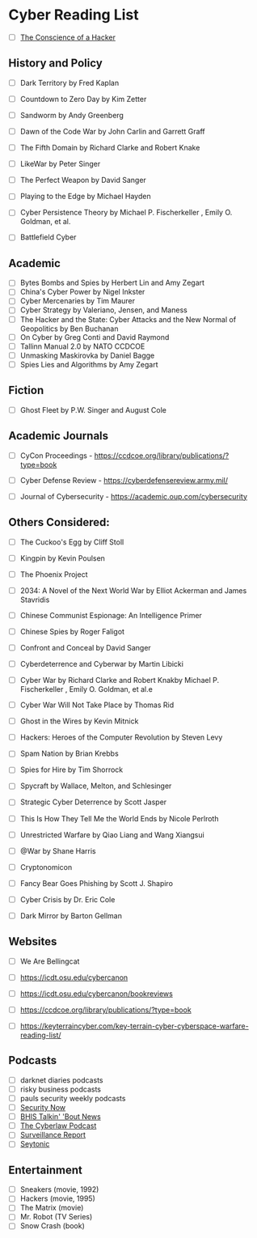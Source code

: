 # Cyber Reading List

- [ ] [The Conscience of a Hacker](http://phrack.org/issues/7/3.html)

## History and Policy
- [ ] Dark Territory by Fred Kaplan
- [ ] Countdown to Zero Day by Kim Zetter
- [ ] Sandworm by Andy Greenberg
- [ ] Dawn of the Code War by John Carlin and Garrett Graff
- [ ] The Fifth Domain by Richard Clarke and Robert Knake
- [ ] LikeWar by Peter Singer
- [ ] The Perfect Weapon by David Sanger
- [ ] Playing to the Edge by Michael Hayden
- [ ] Cyber Persistence Theory by Michael P. Fischerkeller , Emily O. Goldman, et al.
- [ ] Battlefield Cyber


## Academic
- [ ] Bytes Bombs and Spies by Herbert Lin and Amy Zegart
- [ ] China's Cyber Power by Nigel Inkster
- [ ] Cyber Mercenaries by Tim Maurer
- [ ] Cyber Strategy by Valeriano, Jensen, and Maness
- [ ] The Hacker and the State: Cyber Attacks and the New Normal of Geopolitics by Ben Buchanan
- [ ] On Cyber by Greg Conti and David Raymond
- [ ] Tallinn Manual 2.0 by NATO CCDCOE
- [ ] Unmasking Maskirovka by Daniel Bagge
- [ ] Spies Lies and Algorithms by Amy Zegart

## Fiction
- [ ] Ghost Fleet by P.W. Singer and August Cole


## Academic Journals
- [ ] CyCon Proceedings - https://ccdcoe.org/library/publications/?type=book
- [ ] Cyber Defense Review - https://cyberdefensereview.army.mil/
- [ ] Journal of Cybersecurity - https://academic.oup.com/cybersecurity



## Others Considered:
- [ ] The Cuckoo's Egg by Cliff Stoll
- [ ] Kingpin by Kevin Poulsen
- [ ] The Phoenix Project
- [ ] 2034: A Novel of the Next World War by Elliot Ackerman and James Stavridis
- [ ] Chinese Communist Espionage: An Intelligence Primer
- [ ] Chinese Spies by Roger Faligot
- [ ] Confront and Conceal by David Sanger
- [ ] Cyberdeterrence and Cyberwar by Martin Libicki
- [ ] Cyber War by Richard Clarke and Robert Knakby Michael P. Fischerkeller , Emily O. Goldman, et al.e
- [ ] Cyber War Will Not Take Place by Thomas Rid
- [ ] Ghost in the Wires by Kevin Mitnick
- [ ] Hackers: Heroes of the Computer Revolution by Steven Levy
- [ ] Spam Nation by Brian Krebbs
- [ ] Spies for Hire by Tim Shorrock
- [ ] Spycraft by Wallace, Melton, and Schlesinger
- [ ] Strategic Cyber Deterrence by Scott Jasper
- [ ] This Is How They Tell Me the World Ends by Nicole Perlroth
- [ ] Unrestricted Warfare by Qiao Liang and Wang Xiangsui
- [ ] @War by Shane Harris
- [ ] Cryptonomicon
- [ ] Fancy Bear Goes Phishing by Scott J. Shapiro
- [ ] Cyber Crisis by Dr. Eric Cole
- [ ] Dark Mirror by Barton Gellman


## Websites
- [ ] We Are Bellingcat
- [ ] https://icdt.osu.edu/cybercanon
- [ ] https://icdt.osu.edu/cybercanon/bookreviews
- [ ] https://ccdcoe.org/library/publications/?type=book
- [ ] https://keyterraincyber.com/key-terrain-cyber-cyberspace-warfare-reading-list/



## Podcasts
- [ ] darknet diaries podcasts
- [ ] risky business podcasts
- [ ] pauls security weekly podcasts
- [ ] [Security Now](https://www.youtube.com/@securityNow)
- [ ] [BHIS Talkin' 'Bout News](https://www.youtube.com/@BlackHillsInformationSecurity)
- [ ] [The Cyberlaw Podcast](https://podcasts.apple.com/us/podcast/the-cyberlaw-podcast/id830593115)
- [ ] [Surveillance Report](https://www.youtube.com/@surveillancereport)
- [ ] [Seytonic](https://www.youtube.com/@Seytonic)

## Entertainment

- [ ] Sneakers (movie, 1992)
- [ ] Hackers (movie, 1995)
- [ ] The Matrix (movie)
- [ ] Mr. Robot (TV Series)
- [ ] Snow Crash (book)
